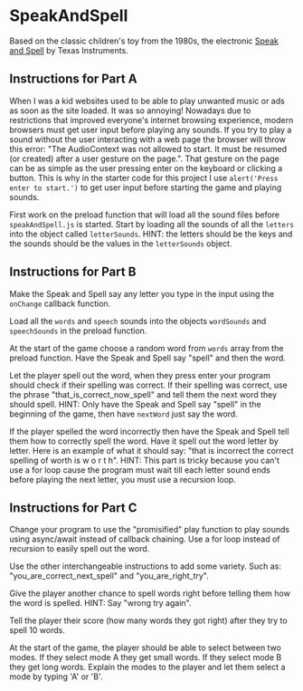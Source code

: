 # SpeakAndSpell

Based on the classic children's toy from the 1980s, the electronic [Speak and Spell](<https://en.wikipedia.org/wiki/Speak_%26_Spell_(toy)>) by Texas Instruments.

## Instructions for Part A

When I was a kid websites used to be able to play unwanted music or ads as soon as the site loaded. It was so annoying! Nowadays due to restrictions that improved everyone's internet browsing experience, modern browsers must get user input before playing any sounds. If you try to play a sound without the user interacting with a web page the browser will throw this error: "The AudioContext was not allowed to start. It must be resumed (or created) after a user gesture on the page.". That gesture on the page can be as simple as the user pressing enter on the keyboard or clicking a button. This is why in the starter code for this project I use `alert('Press enter to start.')` to get user input before starting the game and playing sounds.

First work on the preload function that will load all the sound files before `speakAndSpell.js` is started. Start by loading all the sounds of all the `letters` into the object called `letterSounds`. HINT: the letters should be the keys and the sounds should be the values in the `letterSounds` object.

## Instructions for Part B

Make the Speak and Spell say any letter you type in the input using the `onChange` callback function.

Load all the `words` and `speech` sounds into the objects `wordSounds` and `speechSounds` in the preload function.

At the start of the game choose a random word from `words` array from the preload function. Have the Speak and Spell say "spell" and then the word.

Let the player spell out the word, when they press enter your program should check if their spelling was correct. If their spelling was correct, use the phrase "that_is_correct_now_spell" and tell them the next word they should spell. HINT: Only have the Speak and Spell say "spell" in the beginning of the game, then have `nextWord` just say the word.

If the player spelled the word incorrectly then have the Speak and Spell tell them how to correctly spell the word. Have it spell out the word letter by letter. Here is an example of what it should say: "that is incorrect the correct spelling of worth is w o r t h". HINT: This part is tricky because you can't use a for loop cause the program must wait till each letter sound ends before playing the next letter, you must use a recursion loop.

## Instructions for Part C

Change your program to use the "promisified" play function to play sounds using async/await instead of callback chaining. Use a for loop instead of recursion to easily spell out the word.

Use the other interchangeable instructions to add some variety. Such as: "you_are_correct_next_spell" and "you_are_right_try".

Give the player another chance to spell words right before telling them how the word is spelled. HINT: Say "wrong try again".

Tell the player their score (how many words they got right) after they try to spell 10 words.

At the start of the game, the player should be able to select between two modes. If they select mode A they get small words. If they select mode B they get long words. Explain the modes to the player and let them select a mode by typing 'A' or 'B'.
